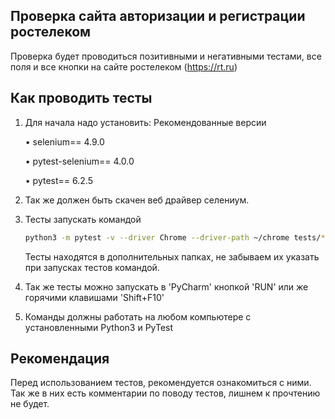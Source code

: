 Проверка сайта авторизации и регистрации ростелеком
---------------------------------------------------
Проверка будет проводиться позитивными и негативными тестами,
все поля и все кнопки на сайте ростелеком (https://rt.ru)

Как проводить тесты
-------------------
1) Для начала надо установить:
Рекомендованные версии	
	
   • selenium== 4.9.0	
	
   • pytest-selenium== 4.0.0	
	
   • pytest== 6.2.5

2) Так же должен быть скачен веб драйвер селениум.
3) Тесты запускать командой
    ```bash
    python3 -m pytest -v --driver Chrome --driver-path ~/chrome tests/*
    ```
   Тесты находятся в дополнительных папках, не забываем их указать при запусках тестов командой.
4) Так же тесты можно запускать в 'PyCharm' кнопкой 'RUN' или же горячими клавишами 'Shift+F10'
5) Команды должны работать на любом компьютере с установленными Python3 и PyTest

Рекомендация
------------
Перед использованием тестов, рекомендуется ознакомиться с ними. 
Так же в них есть комментарии по поводу тестов, лишнем к прочтению не будет.